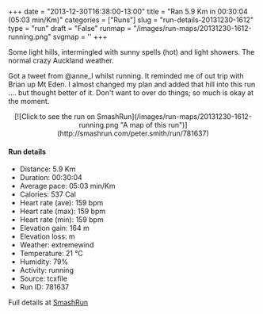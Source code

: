 +++
date = "2013-12-30T16:38:00-13:00"
title = "Ran 5.9 Km in 00:30:04 (05:03 min/Km)"
categories = ["Runs"]
slug = "run-details-20131230-1612"
type = "run"
draft = "False"
runmap = "/images/run-maps/20131230-1612-running.png"
svgmap = '<polyline points="65 5, 66 0, 56 2, 47 6, 43 11, 38 31, 30 53, 28 57, 22 77, 24 80, 25 78, 52 84, 53 92, 57 95, 75 100, 73 96, 72 96, 73 86, 73 85, 75 73, 78 69, 77 57, 69 45, 69 42, 76 33, 76 28, 75 27, 71 23, 70 19, 76 3, 68 0, 65 6">'
+++

Some light hills, intermingled with sunny spells (hot) and light showers. The normal crazy Auckland weather. 

Got a tweet from @anne_l whilst running. It reminded me of out trip with Brian up Mt Eden. I almost changed my plan and added that hill into this run .... but thought better of it. Don't want to over do things; so much is okay at the moment. 



<!--more-->

<center>
[![Click to see the run on SmashRun](/images/run-maps/20131230-1612-running.png "A map of this run")](http://smashrun.com/peter.smith/run/781637)
</center>

#### Run details

* Distance: 5.9 Km
* Duration: 00:30:04
* Average pace: 05:03 min/Km
* Calories: 537 Cal
* Heart rate (ave): 159 bpm
* Heart rate (max): 159 bpm
* Heart rate (min): 159 bpm
* Elevation gain: 164 m
* Elevation loss:  m
* Weather: extremewind
* Temperature: 21 &deg;C
* Humidity: 79%
* Activity: running
* Source: tcxfile
* Run ID: 781637

Full details at [SmashRun](http://smashrun.com/peter.smith/run/781637)